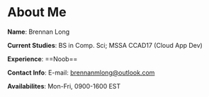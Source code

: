 # About Me
**Name**: Brennan Long

**Current Studies**: BS in Comp. Sci; MSSA CCAD17 (Cloud App Dev)

**Experience**: ==Noob==

**Contact Info**: E-mail: brennanmlong@outlook.com

**Availabilites**: Mon-Fri, 0900-1600 EST
